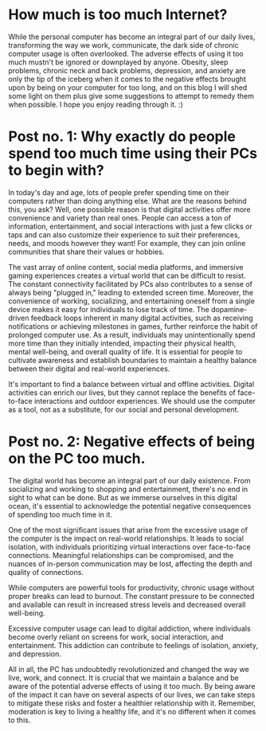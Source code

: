 # How much is too much Internet?
While the personal computer has become an integral part of our daily lives, transforming the way we work, communicate, the dark side of chronic computer usage is often overlooked. The adverse effects of using it too much mustn't be ignored or downplayed by anyone. Obesity, sleep problems, chronic neck and back problems, depression, and anxiety are only the tip of the iceberg when it comes to the negative effects brought upon by being on your computer for too long, and on this blog I will shed some light on them plus give some suggestions to attempt to remedy them when possible. I hope you enjoy reading through it. :) 
# Post no. 1: Why exactly do people spend too much time using their PCs to begin with?
In today's day and age, lots of people prefer spending time on their computers rather than doing anything else. What are the reasons behind this, you ask? Well,
one possible reason is that digital activities offer more convenience and variety than real ones. People can access a ton of information, entertainment, and social interactions with just a few clicks or taps and can also customize their experience to suit their preferences, needs, and moods however they want! For example, they can join online communities that share their values or hobbies.

The vast array of online content, social media platforms, and immersive gaming experiences creates a virtual world that can be difficult to resist. The constant connectivity facilitated by PCs also contributes to a sense of always being "plugged in," leading to extended screen time. Moreover, the convenience of working, socializing, and entertaining oneself from a single device makes it easy for individuals to lose track of time. The dopamine-driven feedback loops inherent in many digital activities, such as receiving notifications or achieving milestones in games, further reinforce the habit of prolonged computer use. As a result, individuals may unintentionally spend more time than they initially intended, impacting their physical health, mental well-being, and overall quality of life. It is essential for people to cultivate awareness and establish boundaries to maintain a healthy balance between their digital and real-world experiences.

It's important to find a balance between virtual and offline activities. Digital activities can enrich our lives, but they cannot replace the benefits of face-to-face interactions and outdoor experiences. We should use the computer as a tool, not as a substitute, for our social and personal development.
# Post no. 2: Negative effects of being on the PC too much.
The digital world has become an integral part of our daily existence. From socializing and working to shopping and entertainment, there's no end in sight to what can be done. But as we immerse ourselves in this digital ocean, it's essential to acknowledge the potential negative consequences of spending too much time in it.

One of the most significant issues that arise from the excessive usage of the computer is the impact on real-world relationships. It leads to social isolation, with individuals prioritizing virtual interactions over face-to-face connections. Meaningful relationships can be compromised, and the nuances of in-person communication may be lost, affecting the depth and quality of connections.

While computers are powerful tools for productivity, chronic usage without proper breaks can lead to burnout. The constant pressure to be connected and available can result in increased stress levels and decreased overall well-being.

Excessive computer usage can lead to digital addiction, where individuals become overly reliant on screens for work, social interaction, and entertainment. This addiction can contribute to feelings of isolation, anxiety, and depression.

All in all, the PC has undoubtedly revolutionized and changed the way we live, work, and connect. It is crucial that we maintain a balance and be aware of the potential adverse effects of using it too much. By being aware of the impact it can have on several aspects of our lives, we can take steps to mitigate these risks and foster a healthier relationship with it. Remember, moderation is key to living a healthy life, and it's no different when it comes to this.
